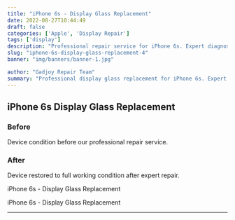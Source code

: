 ```yaml
---
title: "iPhone 6s - Display Glass Replacement"
date: 2022-08-27T10:44:49
draft: false
categories: ['Apple', 'Display Repair']
tags: ['display']
description: "Professional repair service for iPhone 6s. Expert diagnosis and quality repairs in Bangalore."
slug: "iphone-6s-display-glass-replacement-4"
banner: "img/banners/banner-1.jpg"

author: "Gadjoy Repair Team"
summary: "Professional display glass replacement for iPhone 6s. Expert technicians, quality parts, warranty included."
---
```


## iPhone 6s Display Glass Replacement

### Before

Device condition before our professional repair service.

### After

Device restored to full working condition after expert repair.

iPhone 6s - Display Glass Replacement

iPhone 6s - Display Glass Replacement

---